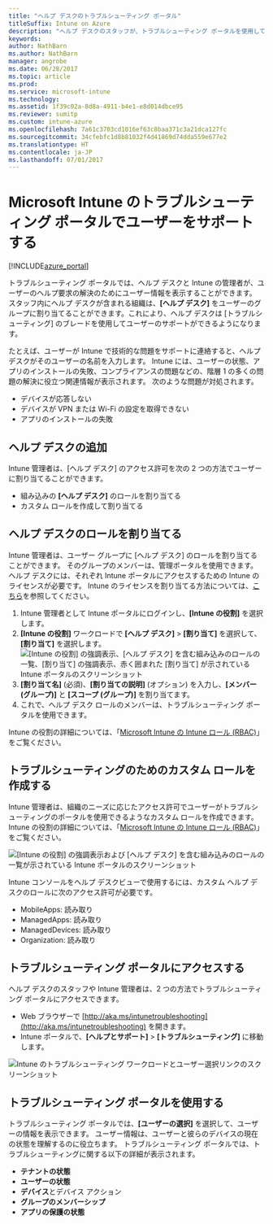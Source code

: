 ```yaml
---
title: "ヘルプ デスクのトラブルシューティング ポータル"
titleSuffix: Intune on Azure
description: "ヘルプ デスクのスタッフが、トラブルシューティング ポータルを使用して、ユーザーの技術的な問題を解決する"
keywords: 
author: NathBarn
ms.author: NathBarn
manager: angrobe
ms.date: 06/28/2017
ms.topic: article
ms.prod: 
ms.service: microsoft-intune
ms.technology: 
ms.assetid: 1f39c02a-8d8a-4911-b4e1-e8d014dbce95
ms.reviewer: sumitp
ms.custom: intune-azure
ms.openlocfilehash: 7a61c3703cd1016ef63c8baa371c3a21dca127fc
ms.sourcegitcommit: 34cfebfc1d8b81032f4d41869d74dda559e677e2
ms.translationtype: HT
ms.contentlocale: ja-JP
ms.lasthandoff: 07/01/2017
---
```

# <a name="help-users-with-the-troubleshooting-portal-in-microsoft-intune"></a>Microsoft Intune のトラブルシューティング ポータルでユーザーをサポートする

[!INCLUDE[azure_portal](./includes/azure_portal.md)]

トラブルシューティング ポータルでは、ヘルプ デスクと Intune の管理者が、ユーザーのヘルプ要求の解決のためにユーザー情報を表示することができます。 スタッフ内にヘルプ デスクが含まれる組織は、**[ヘルプ デスク]** をユーザーのグループに割り当てることができます。これにより、ヘルプ デスクは [トラブルシューティング] のブレードを使用してユーザーのサポートができるようになります。

たとえば、ユーザーが Intune で技術的な問題をサポートに連絡すると、ヘルプ デスクがそのユーザーの名前を入力します。 Intune には、ユーザーの状態、アプリのインストールの失敗、コンプライアンスの問題などの、階層 1 の多くの問題の解決に役立つ関連情報が表示されます。 次のような問題が対処されます。
- デバイスが応答しない
-   デバイスが VPN または Wi-Fi の設定を取得できない
-   アプリのインストールの失敗


## <a name="add-help-desk-operators"></a>ヘルプ デスクの追加
Intune 管理者は、[ヘルプ デスク] のアクセス許可を次の 2 つの方法でユーザーに割り当てることができます。
- 組み込みの **[ヘルプ デスク]** のロールを割り当てる
- カスタム ロールを作成して割り当てる

## <a name="assign-help-desk-operator-role"></a>ヘルプ デスクのロールを割り当てる
Intune 管理者は、ユーザー グループに [ヘルプ デスク] のロールを割り当てることができます。 そのグループのメンバーは、管理ポータルを使用できます。 ヘルプ デスクには、それぞれ Intune ポータルにアクセスするための Intune のライセンスが必要です。 Intune のライセンスを割り当てる方法については、[こちら](licenses-assign.md)を参照してください。

1. Intune 管理者として Intune ポータルにログインし、**[Intune の役割]** を選択します。
2. **[Intune の役割]** ワークロードで **[ヘルプ デスク]** > **[割り当て]** を選択して、**[割り当て]** を選択します。
  ![[Intune の役割] の強調表示、[ヘルプ デスク] を含む組み込みのロールの一覧、[割り当て] の強調表示、赤く囲まれた [割り当て] が示されている Intune ポータルのスクリーンショット](./media/help-desk-user-assign.png)
3. **[割り当て名]** (必須)、**[割り当ての説明]** (オプション) を入力し、**[メンバー (グループ)]** と **[スコープ (グループ)]** を割り当てます。
4. これで、ヘルプ デスク ロールのメンバーは、トラブルシューティング ポータルを使用できます。

Intune の役割の詳細については、「[Microsoft Intune の Intune ロール (RBAC)](role-based-access-control.md)」をご覧ください。

## <a name="create-a-custom-role-for-troubleshooting"></a>トラブルシューティングのためのカスタム ロールを作成する
Intune 管理者は、組織のニーズに応じたアクセス許可でユーザーがトラブルシューティングのポータルを使用できるようなカスタム ロールを作成できます。 Intune の役割の詳細については、「[Microsoft Intune の Intune ロール (RBAC)](role-based-access-control.md)」をご覧ください。

![[Intune の役割] の強調表示および [ヘルプ デスク] を含む組み込みのロールの一覧が示されている Intune ポータルのスクリーンショット](./media/help-desk-user-add.png)

Intune コンソールをヘルプ デスクビューで使用するには、カスタム ヘルプ デスクのロールに次のアクセス許可が必要です。
- MobileApps: 読み取り
- ManagedApps: 読み取り
- ManagedDevices: 読み取り
- Organization: 読み取り

## <a name="access-the-troubleshooting-portal"></a>トラブルシューティング ポータルにアクセスする

ヘルプ デスクのスタッフや Intune 管理者は、2 つの方法でトラブルシューティング ポータルにアクセスできます。
- Web ブラウザーで [http://aka.ms/intunetroubleshooting](http://aka.ms/intunetroubleshooting) を開きます。
- Intune ポータルで、**[ヘルプとサポート]** > **[トラブルシューティング]** に移動します。

![Intune のトラブルシューティング ワークロードとユーザー選択リンクのスクリーンショット](media/help-desk-user.png)

## <a name="use-the-troubleshooting-portal"></a>トラブルシューティング ポータルを使用する

トラブルシューティング ポータルでは、**[ユーザーの選択]** を選択して、ユーザーの情報を表示できます。 ユーザー情報は、ユーザーと彼らのデバイスの現在の状態を理解するのに役立ちます。 トラブルシューティング ポータルでは、トラブルシューティングに関する以下の詳細が表示されます。
- **テナントの状態**
- **ユーザーの状態**
- **デバイス**とデバイス アクション
- **グループのメンバーシップ**
- **アプリの保護の状態**
